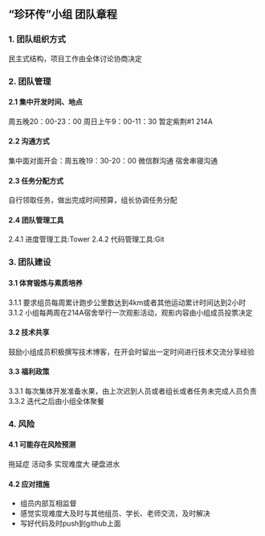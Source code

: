 ## “珍环传”小组 团队章程

### 1. 团队组织方式
民主式结构，项目工作由全体讨论协商决定

### 2. 团队管理

#### 2.1 集中开发时间、地点
周五晚20：00-23：00
周日上午9：00-11：30
暂定紫荆#1 214A

#### 2.2 沟通方式
集中面对面开会：周五晚19：30-20：00
微信群沟通
宿舍串寝沟通

#### 2.3 任务分配方式
自行领取任务，做出完成时间预算，组长协调任务分配

#### 2.4 团队管理工具
2.4.1 进度管理工具:Tower
2.4.2 代码管理工具:Git

### 3. 团队建设

#### 3.1 体育锻炼与素质培养
3.1.1 要求组员每周累计跑步公里数达到4km或者其他运动累计时间达到2小时
3.1.2 小组每两周在214A宿舍举行一次观影活动，观影内容由小组成员投票决定

#### 3.2 技术共享
鼓励小组成员积极撰写技术博客，在开会时留出一定时间进行技术交流分享经验

#### 3.3 福利政策
3.3.1 每次集体开发准备水果，由上次迟到人员或者组长或者任务未完成人员负责
3.3.2 迭代之后由小组全体聚餐

### 4. 风险

#### 4.1 可能存在风险预测
拖延症
活动多
实现难度大
硬盘进水

#### 4.2 应对措施

* 组员内部互相监督
* 感觉实现难度大及时与其他组员、学长、老师交流，及时解决
* 写好代码及时push到github上面



